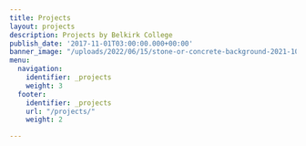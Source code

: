```yaml
---
title: Projects
layout: projects
description: Projects by Belkirk College
publish_date: '2017-11-01T03:00:00.000+00:00'
banner_image: "/uploads/2022/06/15/stone-or-concrete-background-2021-10-27-19-39-31-utc.jpg"
menu:
  navigation:
    identifier: _projects
    weight: 3
  footer:
    identifier: _projects
    url: "/projects/"
    weight: 2

---
```

